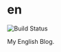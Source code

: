 # en 
![Build Status](https://github.com/NoahDragon/en/workflows/Deploy/badge.svg?branch=master)

My English Blog.
